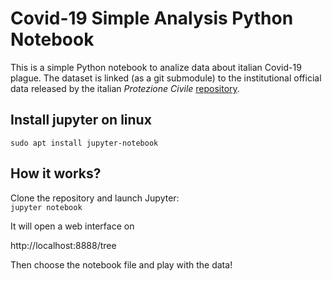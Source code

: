 # Covid-19 Simple Analysis Python Notebook

This is a simple Python notebook to analize data about italian Covid-19 plague. The dataset is linked (as a git submodule) to the institutional official data released by the italian *Protezione Civile* [repository](https://github.com/pcm-dpc/COVID-19.git).

## Install jupyter on linux

`sudo apt install jupyter-notebook`

## How it works?

Clone the repository and launch Jupyter:  
`jupyter notebook`  

It will open a web interface on 

http://localhost:8888/tree

Then choose the notebook file and play with the data!
